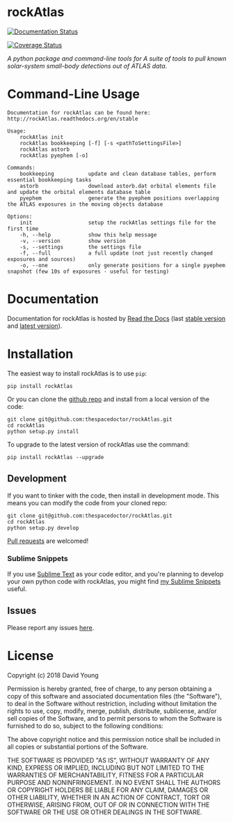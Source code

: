 rockAtlas
=========

[![Documentation Status](https://readthedocs.org/projects/rockAtlas/badge/)](http://rockAtlas.readthedocs.io/en/latest/?badge)

[![Coverage Status](https://cdn.rawgit.com/thespacedoctor/rockAtlas/master/coverage.svg)](https://cdn.rawgit.com/thespacedoctor/rockAtlas/master/htmlcov/index.html)

*A python package and command-line tools for A suite of tools to pull
known solar-system small-body detections out of ATLAS data*.

Command-Line Usage
==================

    Documentation for rockAtlas can be found here: http://rockAtlas.readthedocs.org/en/stable

    Usage:
        rockAtlas init
        rockAtlas bookkeeping [-f] [-s <pathToSettingsFile>]
        rockAtlas astorb
        rockAtlas pyephem [-o]

    Commands:
        bookkeeping           update and clean database tables, perform essential bookkeeping tasks
        astorb                download astorb.dat orbital elements file and update the orbital elements database table
        pyephem               generate the pyephem positions overlapping the ATLAS exposures in the moving objects database

    Options:
        init                  setup the rockAtlas settings file for the first time
        -h, --help            show this help message
        -v, --version         show version
        -s, --settings        the settings file
        -f, --full            a full update (not just recently changed exposures and sources)
        -o, --one             only generate positions for a single pyephem snapshot (few 10s of exposures - useful for testing)

Documentation
=============

Documentation for rockAtlas is hosted by [Read the
Docs](http://rockAtlas.readthedocs.org/en/stable/) (last [stable
version](http://rockAtlas.readthedocs.org/en/stable/) and [latest
version](http://rockAtlas.readthedocs.org/en/latest/)).

Installation
============

The easiest way to install rockAtlas is to use `pip`:

    pip install rockAtlas

Or you can clone the [github
repo](https://github.com/thespacedoctor/rockAtlas) and install from a
local version of the code:

    git clone git@github.com:thespacedoctor/rockAtlas.git
    cd rockAtlas
    python setup.py install

To upgrade to the latest version of rockAtlas use the command:

    pip install rockAtlas --upgrade

Development
-----------

If you want to tinker with the code, then install in development mode.
This means you can modify the code from your cloned repo:

    git clone git@github.com:thespacedoctor/rockAtlas.git
    cd rockAtlas
    python setup.py develop

[Pull requests](https://github.com/thespacedoctor/rockAtlas/pulls) are
welcomed!

### Sublime Snippets

If you use [Sublime Text](https://www.sublimetext.com/) as your code
editor, and you're planning to develop your own python code with
rockAtlas, you might find [my Sublime
Snippets](https://github.com/thespacedoctor/rockAtlas-Sublime-Snippets)
useful.

Issues
------

Please report any issues
[here](https://github.com/thespacedoctor/rockAtlas/issues).

License
=======

Copyright (c) 2018 David Young

Permission is hereby granted, free of charge, to any person obtaining a
copy of this software and associated documentation files (the
"Software"), to deal in the Software without restriction, including
without limitation the rights to use, copy, modify, merge, publish,
distribute, sublicense, and/or sell copies of the Software, and to
permit persons to whom the Software is furnished to do so, subject to
the following conditions:

The above copyright notice and this permission notice shall be included
in all copies or substantial portions of the Software.

THE SOFTWARE IS PROVIDED "AS IS", WITHOUT WARRANTY OF ANY KIND, EXPRESS
OR IMPLIED, INCLUDING BUT NOT LIMITED TO THE WARRANTIES OF
MERCHANTABILITY, FITNESS FOR A PARTICULAR PURPOSE AND NONINFRINGEMENT.
IN NO EVENT SHALL THE AUTHORS OR COPYRIGHT HOLDERS BE LIABLE FOR ANY
CLAIM, DAMAGES OR OTHER LIABILITY, WHETHER IN AN ACTION OF CONTRACT,
TORT OR OTHERWISE, ARISING FROM, OUT OF OR IN CONNECTION WITH THE
SOFTWARE OR THE USE OR OTHER DEALINGS IN THE SOFTWARE.
